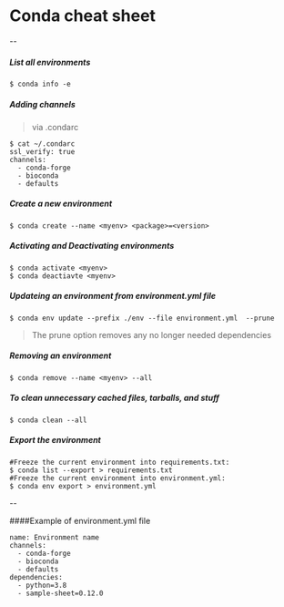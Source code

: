 # Conda cheat sheet
--

##### List all environments

```
$ conda info -e
```

##### Adding channels
>via .condarc

```
$ cat ~/.condarc
ssl_verify: true
channels:
  - conda-forge
  - bioconda
  - defaults
```

##### Create a new environment

```
$ conda create --name <myenv> <package>=<version>
```

##### Activating and Deactivating environments

```
$ conda activate <myenv> 
$ conda deactiavte <myenv>
```

##### Updateing an environment from environment.yml file
```
$ conda env update --prefix ./env --file environment.yml  --prune
```
>The prune option removes any no longer needed dependencies

##### Removing an environment

```
$ conda remove --name <myenv> --all
```

##### To clean unnecessary cached files, tarballs, and stuff

```
$ conda clean --all
```

##### Export the environment

```
#Freeze the current environment into requirements.txt:
$ conda list --export > requirements.txt
#Freeze the current environment into environment.yml:
$ conda env export > environment.yml

```

--

####Example of environment.yml file

```
name: Environment name
channels:
  - conda-forge
  - bioconda
  - defaults
dependencies:
  - python=3.8
  - sample-sheet=0.12.0
```